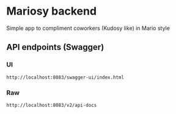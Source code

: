 # Mariosy backend

Simple app to compliment coworkers (Kudosy like) in Mario style

## API endpoints (Swagger)

### UI
`http://localhost:8083/swagger-ui/index.html`

### Raw
`http://localhost:8083/v2/api-docs`